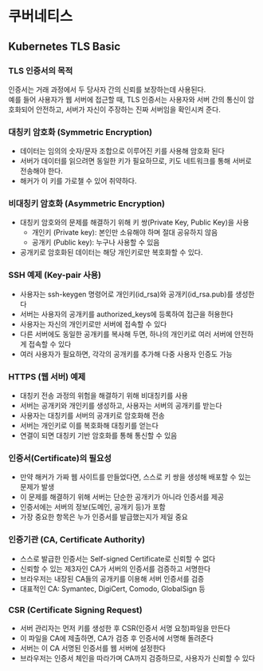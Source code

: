 # 쿠버네티스

## Kubernetes TLS Basic

### TLS 인증서의 목적
인증서는 거래 과정에서 두 당사자 간의 신뢰를 보장하는데 사용된다.  
예를 들어 사용자가 웹 서버에 접근할 때, TLS 인증서는 사용자와 서버 간의 통신이 암호화되어 안전하고, 서버가 자신이 주장하는 진짜 서버임을 확인시켜 준다.

### 대칭키 암호화 (Symmetric Encryption)
- 데이터는 임의의 숫자/문자 조합으로 이루어진 키를 사용해 암호화 된다
- 서버가 데이터를 읽으려면 동일한 키가 필요하므로, 키도 네트워크를 통해 서버로 전송해야 한다.
- 해커가 이 키를 가로챌 수 있어 취약하다.

### 비대칭키 암호화 (Asymmetric Encryption)
- 대칭키 암호와의 문제를 해결하기 위해 키 쌍(Private Key, Public Key)을 사용
  - 개인키 (Private key): 본인만 소유해야 하며 절대 공유하지 않음
  - 공개키 (Public key): 누구나 사용할 수 있음
- 공개키로 암호화된 데이터는 해당 개인키로만 복호화할 수 있다.

### SSH 예제 (Key-pair 사용)
- 사용자는 ssh-keygen 명령어로 개인키(id_rsa)와 공개키(id_rsa.pub)를 생성한다
- 서버는 사용자의 공개키를 authorized_keys에 등록하여 접근을 허용한다
- 사용자는 자신의 개인키로만 서버에 접속할 수 있다
- 다른 서버에도 동일한 공개키를 복사해 두면, 하나의 개인키로 여러 서버에 안전하게 접속할 수 있다
- 여러 사용자가 필요하면, 각각의 공개키를 추가해 다중 사용자 인증도 가능

### HTTPS (웹 서버) 예제
- 대칭키 전송 과정의 위험을 해결하기 위해 비대칭키를 사용
- 서버는 공개키와 개인키를 생성하고, 사용자는 서버의 공개키를 받는다
- 사용자는 대칭키를 서버의 공개키로 암호화해 전송
- 서버는 개인키로 이를 복호화해 대칭키를 얻는다
- 연결이 되면 대칭키 기반 암호화를 통해 통신할 수 있음

### 인증서(Certificate)의 필요성
- 만약 해커가 가짜 웹 사이트를 만들었다면, 스스로 키 쌍을 생성해 배포할 수 있는 문제가 발생
- 이 문제를 해결하기 위해 서버는 단순한 공개키가 아니라 인증서를 제공
- 인증서에는 서버의 정보(도메인, 공개키 등)가 포함
- 가장 중요한 항목은 누가 인증서를 발급했는지가 제일 중요

### 인증기관 (CA, Certificate Authority)
- 스스로 발급한 인증서는 Self-signed Certificate로 신뢰할 수 없다
- 신뢰할 수 있는 제3자인 CA가 서버의 인증서를 검증하고 서명한다
- 브라우저는 내장된 CA들의 공개키를 이용해 서버 인증서를 검증
- 대표적인 CA: Symantec, DigiCert, Comodo, GlobalSign 등

### CSR (Certificate Signing Request)
- 서버 관리자는 먼저 키를 생성한 후 CSR(인증서 서명 요청)파일을 만든다
- 이 파일을 CA에 제출하면, CA가 검증 후 인증서에 서명해 돌려준다
- 서버는 이 CA 서명된 인증서를 웹 서버에 설정한다
- 브라우저는 인증서 체인을 따라가며 CA까지 검증하므로, 사용자가 신뢰할 수 있다